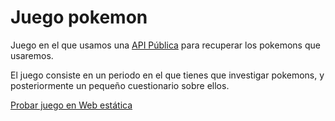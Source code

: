 # Juego pokemon

Juego en el que usamos una [API Pública](https://pokeapi.co/) para recuperar los pokemons que usaremos.

El juego consiste en un periodo en el que tienes que investigar pokemons, y posteriormente un pequeño cuestionario sobre ellos.

 [Probar juego en Web estática](https://pokeapi-w9mo.onrender.com/)
